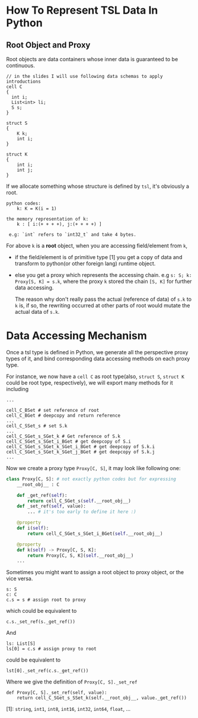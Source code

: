 
# How To Represent TSL Data In Python

## Root Object and Proxy

Root objects are data containers whose inner data is guaranteed to be
continuous.

```
// in the slides I will use following data schemas to apply introductions
cell C
{
  int i;
  List<int> li;
  S s;
}

struct S
{
    K k;
    int i;
}

struct K
{
    int i;
    int j;
}
```

If we allocate something whose structure is defined by `tsl`,
it's obviously a root.

```
python codes:
    k: K = K(i = 1)

the memory representation of k:
    k : [ i:(+ + + +), j:(+ + + +) ]

 e.g: `int` refers to `int32_t` and take 4 bytes.
```

For above `k` is a **root** object, when you are accessing field/element from `k`,

- if
    the field/element is of primitive type [1]
  you get a copy of data and transform to python(or other foreign lang) runtime object.

- else
    you get a proxy which represents the accessing chain.
    e.g `s: S; k: Proxy[S, K] = s.k`, where the proxy `k` stored the chain `[S, K]` for further
    data accessing.

    The reason why don't really pass the actual (reference of data) of `s.k` to `k` is,
    if so, the rewriting occurred at other parts of root would mutate the actual data of `s.k`.


# Data Accessing Mechanism

Once a tsl type is defined in Python, we generate all the perspective proxy types of it,
and bind corresponding data accessing methods on each proxy type.

For instance, we now have a `cell C` as root type(also, `struct S`, `struct K` could be
root type, respectively), we will export many methods for it including

```
...

cell_C_BSet # set reference of root
cell_C_BGet # deepcopy and return reference
...
cell_C_SSet_s # set S.k
...
cell_C_SGet_s_SGet_k # Get reference of S.k
cell_C_SGet_s_SGet_i_BGet # get deepcopy of S.i
cell_C_SGet_s_SGet_k_SGet_i_BGet # get deepcopy of S.k.i
cell_C_SGet_s_SGet_k_SGet_j_BGet # get deepcopy of S.k.j
...
```
Now we create a proxy type `Proxy[C, S]`,  it may look like following one:

```python
class Proxy[C, S]: # not exactly python codes but for expressing
    __root_obj__ : C

    def _get_ref(self):
        return cell_C_SGet_s(self.__root_obj__)
    def _set_ref(self, value):
        ... # it's too early to define it here :)

    @property
    def i(self):
        return cell_C_SGet_s_SGet_i_BGet(self.__root_obj__)

    @property
    def k(self) -> Proxy[C, S, K]:
        return Proxy[C, S, K](self.__root_obj__)
    ...
```


Sometimes you might want to assign a root object to proxy object, or the vice versa.
```
s: S
c: C
c.s = s # assign root to proxy
```
which could be equivalent to
```
c.s._set_ref(s._get_ref())
```

And
```
ls: List[S]
ls[0] = c.s # assign proxy to root
```
could be equivalent to
```
lst[0]._set_ref(c.s._get_ref())
```

Where we give the definition of `Proxy[C, S]._set_ref`
```
def Proxy[C, S]._set_ref(self, value):
    return cell_C_SGet_s_SSet_k(self.__root_obj__, value._get_ref())
```


[1]: `string`, `int1`, `int8`, `int16`, `int32`, `int64`, `float`, ...
